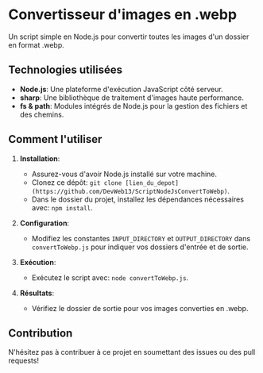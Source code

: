 # Convertisseur d'images en .webp

Un script simple en Node.js pour convertir toutes les images d'un dossier en format .webp.

## Technologies utilisées

- **Node.js**: Une plateforme d'exécution JavaScript côté serveur.
- **sharp**: Une bibliothèque de traitement d'images haute performance.
- **fs & path**: Modules intégrés de Node.js pour la gestion des fichiers et des chemins.

## Comment l'utiliser

1. **Installation**:

   - Assurez-vous d'avoir Node.js installé sur votre machine.
   - Clonez ce dépôt: `git clone [lien_du_depot](https://github.com/DevWeb13/ScriptNodeJsConvertToWebp)`.
   - Dans le dossier du projet, installez les dépendances nécessaires avec: `npm install`.

2. **Configuration**:

   - Modifiez les constantes `INPUT_DIRECTORY` et `OUTPUT_DIRECTORY` dans `convertToWebp.js` pour indiquer vos dossiers d'entrée et de sortie.

3. **Exécution**:

   - Exécutez le script avec: `node convertToWebp.js`.

4. **Résultats**:
   - Vérifiez le dossier de sortie pour vos images converties en .webp.

## Contribution

N'hésitez pas à contribuer à ce projet en soumettant des issues ou des pull requests!
